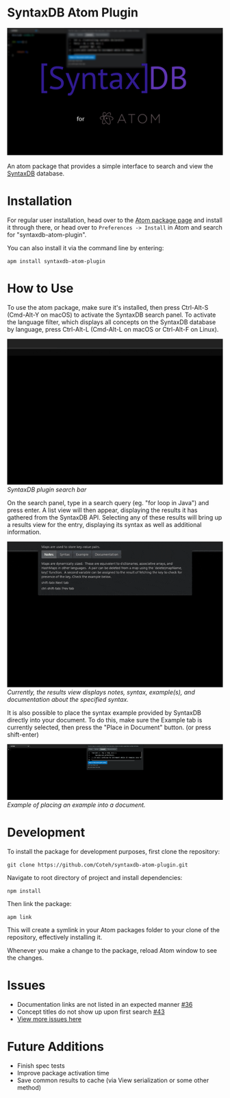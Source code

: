 # SyntaxDB Atom Plugin

![Front](https://raw.githubusercontent.com/Coteh/syntaxdb-atom-plugin/master/screenshots/front.png)

An atom package that provides a simple interface to search and view the [SyntaxDB](https://syntaxdb.com/) database.

# Installation

For regular user installation, head over to the [Atom package page](https://atom.io/packages/syntaxdb-atom-plugin) and install it through there, or head over to `Preferences -> Install` in Atom and search for "syntaxdb-atom-plugin".

You can also install it via the command line by entering:

```
apm install syntaxdb-atom-plugin
```

# How to Use

To use the atom package, make sure it's installed, then press Ctrl-Alt-S (Cmd-Alt-Y on macOS) to activate the SyntaxDB search panel.
To activate the language filter, which displays all concepts on the SyntaxDB database by language, press Ctrl-Alt-L (Cmd-Alt-L on macOS or Ctrl-Alt-F on Linux).

![Search View](https://raw.githubusercontent.com/Coteh/syntaxdb-atom-plugin/master/screenshots/SearchView.gif)  
_SyntaxDB plugin search bar_

On the search panel, type in a search query (eg. "for loop in Java") and press enter. A list view will then appear, displaying the results
it has gathered from the SyntaxDB API. Selecting any of these results will bring up a results view for the entry, displaying
its syntax as well as additional information.

![Results View](https://raw.githubusercontent.com/Coteh/syntaxdb-atom-plugin/master/screenshots/ResultsView.gif)  
_Currently, the results view displays notes, syntax, example(s), and documentation about the specified syntax._

It is also possible to place the syntax example provided by SyntaxDB directly into your document. To do this, make sure the Example tab
is currently selected, then press the "Place in Document" button. (or press shift-enter)

![Placing Example into Document](https://raw.githubusercontent.com/Coteh/syntaxdb-atom-plugin/master/screenshots/PlaceExample.gif)  
_Example of placing an example into a document._

# Development

To install the package for development purposes, first clone the repository:

```
git clone https://github.com/Coteh/syntaxdb-atom-plugin.git
```

Navigate to root directory of project and install dependencies:

```
npm install
```

Then link the package:

```
apm link
```

This will create a symlink in your Atom packages folder to your clone of the repository, effectively installing it.

Whenever you make a change to the package, reload Atom window to see the changes.

# Issues

-   Documentation links are not listed in an expected manner [#36](https://github.com/Coteh/syntaxdb-atom-plugin/issues/36)
-   Concept titles do not show up upon first search [#43](https://github.com/Coteh/syntaxdb-atom-plugin/issues/43)
-   [View more issues here](https://github.com/Coteh/syntaxdb-atom-plugin/issues)

# Future Additions

-   Finish spec tests
-   Improve package activation time
-   Save common results to cache (via View serialization or some other method)
